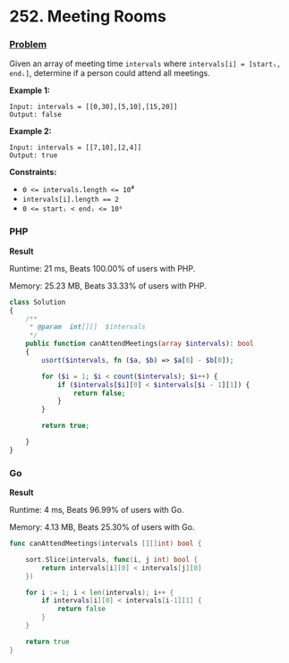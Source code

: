 # 252. Meeting Rooms

### [Problem](https://leetcode.com/problems/meeting-rooms/description/)

Given an array of meeting time `intervals` where `intervals[i] = [startᵢ, endᵢ]`, determine if a person could attend all meetings.

**Example 1:**

```
Input: intervals = [[0,30],[5,10],[15,20]]
Output: false
```

**Example 2:**

```
Input: intervals = [[7,10],[2,4]]
Output: true
```

**Constraints:**

* `0 <= intervals.length <= 10`⁴
* `intervals[i].length == 2`
* `0 <= startᵢ < endᵢ <= 10⁶`

### PHP

**Result**

Runtime: 21 ms, Beats 100.00% of users with PHP.

Memory: 25.23 MB, Beats 33.33% of users with PHP.

```php
class Solution
{
    /**
     * @param  int[][]  $intervals
     */
    public function canAttendMeetings(array $intervals): bool
    {
        usort($intervals, fn ($a, $b) => $a[0] - $b[0]);

        for ($i = 1; $i < count($intervals); $i++) {
            if ($intervals[$i][0] < $intervals[$i - 1][1]) {
                return false;
            }
        }

        return true;

    }
}
```

### Go

**Result**

Runtime: 4 ms, Beats 96.99% of users with Go.

Memory: 4.13 MB, Beats 25.30% of users with Go.

```go
func canAttendMeetings(intervals [][]int) bool {

	sort.Slice(intervals, func(i, j int) bool {
		return intervals[i][0] < intervals[j][0]
	})

	for i := 1; i < len(intervals); i++ {
		if intervals[i][0] < intervals[i-1][1] {
			return false
		}
	}

	return true
}
```
